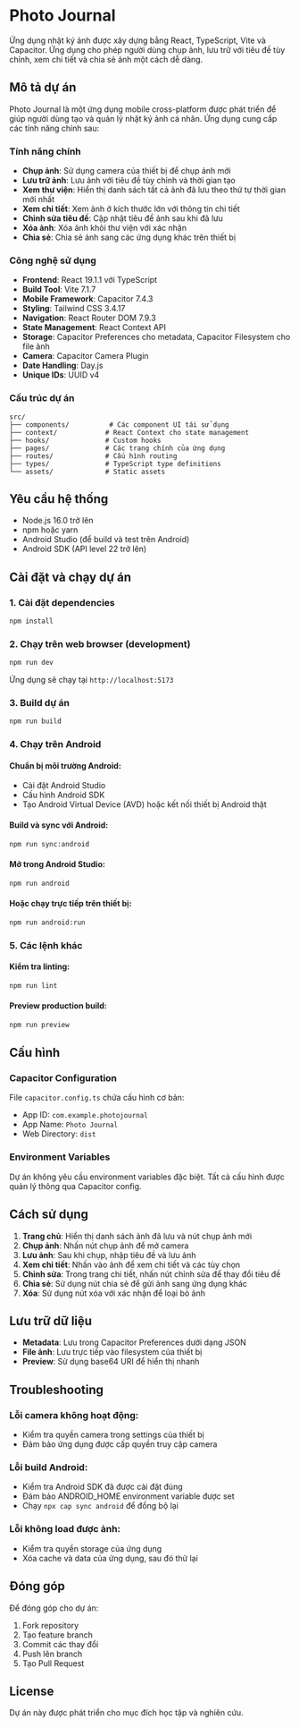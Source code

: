 # Photo Journal

Ứng dụng nhật ký ảnh được xây dựng bằng React, TypeScript, Vite và Capacitor. Ứng dụng cho phép người dùng chụp ảnh, lưu trữ với tiêu đề tùy chỉnh, xem chi tiết và chia sẻ ảnh một cách dễ dàng.

## Mô tả dự án

Photo Journal là một ứng dụng mobile cross-platform được phát triển để giúp người dùng tạo và quản lý nhật ký ảnh cá nhân. Ứng dụng cung cấp các tính năng chính sau:

### Tính năng chính

- **Chụp ảnh**: Sử dụng camera của thiết bị để chụp ảnh mới
- **Lưu trữ ảnh**: Lưu ảnh với tiêu đề tùy chỉnh và thời gian tạo
- **Xem thư viện**: Hiển thị danh sách tất cả ảnh đã lưu theo thứ tự thời gian mới nhất
- **Xem chi tiết**: Xem ảnh ở kích thước lớn với thông tin chi tiết
- **Chỉnh sửa tiêu đề**: Cập nhật tiêu đề ảnh sau khi đã lưu
- **Xóa ảnh**: Xóa ảnh khỏi thư viện với xác nhận
- **Chia sẻ**: Chia sẻ ảnh sang các ứng dụng khác trên thiết bị

### Công nghệ sử dụng

- **Frontend**: React 19.1.1 với TypeScript
- **Build Tool**: Vite 7.1.7
- **Mobile Framework**: Capacitor 7.4.3
- **Styling**: Tailwind CSS 3.4.17
- **Navigation**: React Router DOM 7.9.3
- **State Management**: React Context API
- **Storage**: Capacitor Preferences cho metadata, Capacitor Filesystem cho file ảnh
- **Camera**: Capacitor Camera Plugin
- **Date Handling**: Day.js
- **Unique IDs**: UUID v4

### Cấu trúc dự án

```
src/
├── components/          # Các component UI tái sử dụng
├── context/            # React Context cho state management
├── hooks/              # Custom hooks
├── pages/              # Các trang chính của ứng dụng
├── routes/             # Cấu hình routing
├── types/              # TypeScript type definitions
└── assets/             # Static assets
```

## Yêu cầu hệ thống

- Node.js 16.0 trở lên
- npm hoặc yarn
- Android Studio (để build và test trên Android)
- Android SDK (API level 22 trở lên)

## Cài đặt và chạy dự án

### 1. Cài đặt dependencies

```bash
npm install
```

### 2. Chạy trên web browser (development)

```bash
npm run dev
```

Ứng dụng sẽ chạy tại `http://localhost:5173`

### 3. Build dự án

```bash
npm run build
```

### 4. Chạy trên Android

#### Chuẩn bị môi trường Android:

- Cài đặt Android Studio
- Cấu hình Android SDK
- Tạo Android Virtual Device (AVD) hoặc kết nối thiết bị Android thật

#### Build và sync với Android:

```bash
npm run sync:android
```

#### Mở trong Android Studio:

```bash
npm run android
```

#### Hoặc chạy trực tiếp trên thiết bị:

```bash
npm run android:run
```

### 5. Các lệnh khác

#### Kiểm tra linting:

```bash
npm run lint
```

#### Preview production build:

```bash
npm run preview
```

## Cấu hình

### Capacitor Configuration

File `capacitor.config.ts` chứa cấu hình cơ bản:

- App ID: `com.example.photojournal`
- App Name: `Photo Journal`
- Web Directory: `dist`

### Environment Variables

Dự án không yêu cầu environment variables đặc biệt. Tất cả cấu hình được quản lý thông qua Capacitor config.

## Cách sử dụng

1. **Trang chủ**: Hiển thị danh sách ảnh đã lưu và nút chụp ảnh mới
2. **Chụp ảnh**: Nhấn nút chụp ảnh để mở camera
3. **Lưu ảnh**: Sau khi chụp, nhập tiêu đề và lưu ảnh
4. **Xem chi tiết**: Nhấn vào ảnh để xem chi tiết và các tùy chọn
5. **Chỉnh sửa**: Trong trang chi tiết, nhấn nút chỉnh sửa để thay đổi tiêu đề
6. **Chia sẻ**: Sử dụng nút chia sẻ để gửi ảnh sang ứng dụng khác
7. **Xóa**: Sử dụng nút xóa với xác nhận để loại bỏ ảnh

## Lưu trữ dữ liệu

- **Metadata**: Lưu trong Capacitor Preferences dưới dạng JSON
- **File ảnh**: Lưu trực tiếp vào filesystem của thiết bị
- **Preview**: Sử dụng base64 URI để hiển thị nhanh

## Troubleshooting

### Lỗi camera không hoạt động:

- Kiểm tra quyền camera trong settings của thiết bị
- Đảm bảo ứng dụng được cấp quyền truy cập camera

### Lỗi build Android:

- Kiểm tra Android SDK đã được cài đặt đúng
- Đảm bảo ANDROID_HOME environment variable được set
- Chạy `npx cap sync android` để đồng bộ lại

### Lỗi không load được ảnh:

- Kiểm tra quyền storage của ứng dụng
- Xóa cache và data của ứng dụng, sau đó thử lại

## Đóng góp

Để đóng góp cho dự án:

1. Fork repository
2. Tạo feature branch
3. Commit các thay đổi
4. Push lên branch
5. Tạo Pull Request

## License

Dự án này được phát triển cho mục đích học tập và nghiên cứu.
